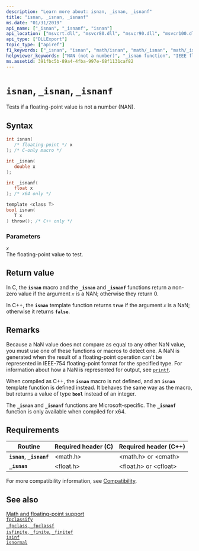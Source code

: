 ```yaml
---
description: "Learn more about: isnan, _isnan, _isnanf"
title: "isnan, _isnan, _isnanf"
ms.date: "01/31/2019"
api_name: ["_isnan", "_isnanf", "isnan"]
api_location: ["msvcrt.dll", "msvcr80.dll", "msvcr90.dll", "msvcr100.dll", "msvcr100_clr0400.dll", "msvcr110.dll", "msvcr110_clr0400.dll", "msvcr120.dll", "msvcr120_clr0400.dll", "ucrtbase.dll", "api-ms-win-crt-math-l1-1-0.dll"]
api_type: ["DLLExport"]
topic_type: ["apiref"]
f1_keywords: ["_isnan", "isnan", "math/isnan", "math/_isnan", "math/_isnanf", "_isnanf"]
helpviewer_keywords: ["NAN (not a number)", "_isnan function", "IEEE floating-point representation", "Not a Number (NANs)", "isnan function"]
ms.assetid: 391fbc5b-89a4-4fba-997e-68f1131caf82
---
```

# `isnan`, `_isnan`, `_isnanf`

Tests if a floating-point value is not a number (NAN).

## Syntax

```C
int isnan(
   /* floating-point */ x
); /* C-only macro */

int _isnan(
   double x
);

int _isnanf(
   float x
); /* x64 only */

template <class T>
bool isnan(
   T x
) throw(); /* C++ only */
```

### Parameters

*`x`*\
The floating-point value to test.

## Return value

In C, the **`isnan`** macro and the **`_isnan`** and **`_isnanf`** functions return a non-zero value if the argument *`x`* is a NAN; otherwise they return 0.

In C++, the **`isnan`** template function returns **`true`** if the argument *`x`* is a NaN; otherwise it returns **`false`**.

## Remarks

Because a NaN value does not compare as equal to any other NaN value, you must use one of these functions or macros to detect one. A NaN is generated when the result of a floating-point operation can't be represented in IEEE-754 floating-point format for the specified type. For information about how a NaN is represented for output, see [`printf`](printf-printf-l-wprintf-wprintf-l.md).

When compiled as C++, the **`isnan`** macro is not defined, and an **`isnan`** template function is defined instead. It behaves the same way as the macro, but returns a value of type **`bool`** instead of an integer.

The **`_isnan`** and **`_isnanf`** functions are Microsoft-specific. The **`_isnanf`** function is only available when compiled for x64.

## Requirements

|Routine|Required header (C)|Required header (C++)|
|-------------|---------------------------|-------------------------------|
|**`isnan`**, **`_isnanf`**|\<math.h>|\<math.h> or \<cmath>|
|**`_isnan`**|\<float.h>|\<float.h> or \<cfloat>|

For more compatibility information, see [Compatibility](../compatibility.md).

## See also

[Math and floating-point support](../floating-point-support.md)\
[`fpclassify`](fpclassify.md)\
[`_fpclass`, `_fpclassf`](fpclass-fpclassf.md)\
[`isfinite`, `_finite`, `_finitef`](finite-finitef.md)\
[`isinf`](isinf.md)\
[`isnormal`](isnormal.md)
